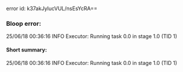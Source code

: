 error id: k37akJylucVUL/nsEsYcRA==
### Bloop error:

25/06/18 00:36:16 INFO Executor: Running task 0.0 in stage 1.0 (TID 1)
#### Short summary: 

25/06/18 00:36:16 INFO Executor: Running task 0.0 in stage 1.0 (TID 1)